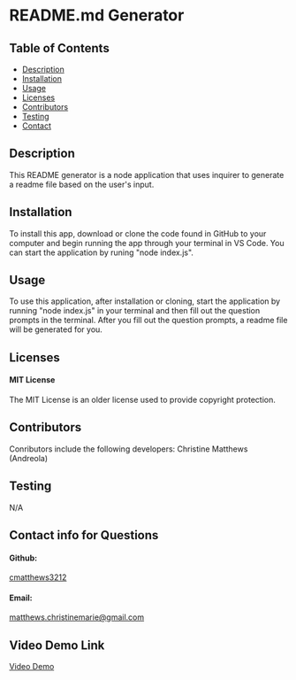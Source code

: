 
# README.md Generator

## Table of Contents
- [Description](#description)
- [Installation](#installation)
- [Usage](#usage)
- [Licenses](#licenses)
- [Contributors](#contributors)
- [Testing](#testing)
- [Contact](#contact-info-for-questions)

## Description
This README generator is a node application that uses inquirer to generate a readme file based on the user's input.

## Installation
To install this app, download or clone the code found in GitHub to your computer and begin running the app through your terminal in VS Code. You can start the application by runing "node index.js".

## Usage
To use this application, after installation or cloning, start the application by running "node index.js" in your terminal and then fill out the question prompts in the terminal. After you fill out the question prompts, a readme file will be generated for you. 

## Licenses
#### MIT License
The MIT License is an older license used to provide copyright protection.

## Contributors
Conributors include the following developers: Christine Matthews (Andreola)

## Testing
N/A

## Contact info for Questions
#### Github: 
<a href="https://github.com/cmatthews3212">cmatthews3212</a>

#### Email: 
<a href="mailto: matthews.christinemarie@gmail.com">matthews.christinemarie@gmail.com</a>

## Video Demo Link
<a href="https://youtu.be/6YcYCekzcFU">Video Demo</a>